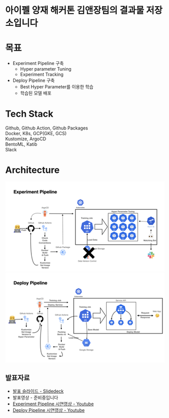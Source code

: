 # 아이펠 양재 해커톤 김앤장팀의 결과물 저장소입니다

# 목표
* Experiment Pipeline 구축
  * Hyper parameter Tuning
  * Experiment Tracking
* Deploy Pipeline 구축
  * Best Hyper Parameter를 이용한 학습
  * 학습된 모델 배포

# Tech Stack
Github, Github Action, Github Packages  
Docker, K8s, GCP(GKE, GCS)  
Kustomize, ArgoCD  
BentoML, Katib  
Slack

# Architecture
![](https://github.com/KIMnJANG/.github/blob/main/profile/images/slide043.png)
![](https://github.com/KIMnJANG/.github/blob/main/profile/images/slide046.png)

## 발표자료
* [발표 슬라이드 - Slidedeck](https://speakerdeck.com/kimjunil/aipel-yangjae-haekeoton-mlops "Slide")
* 발표영상 - 준비중입니다
* [Experiment Pipeline 시연영상 - Youtube](http://www.youtube.com/watch?v=uSuphYjA3aA "Experiment Pipeline")
* [Deploy Pipeline 시연영상 - Youtube](http://www.youtube.com/watch?v=aJPTNDkdsxI "Deploy Pipeline")
